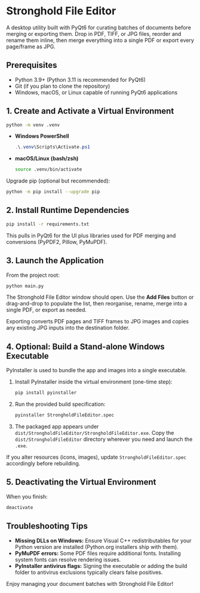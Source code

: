 # Stronghold File Editor

A desktop utility built with PyQt6 for curating batches of documents before merging or exporting them. Drop in PDF, TIFF, or JPG files, reorder and rename them inline, then merge everything into a single PDF or export every page/frame as JPG.

## Prerequisites
- Python 3.9+ (Python 3.11 is recommended for PyQt6)
- Git (if you plan to clone the repository)
- Windows, macOS, or Linux capable of running PyQt6 applications

## 1. Create and Activate a Virtual Environment
```bash
python -m venv .venv
```

- **Windows PowerShell**
  ```powershell
  .\.venv\Scripts\Activate.ps1
  ```
- **macOS/Linux (bash/zsh)**
  ```bash
  source .venv/bin/activate
  ```

Upgrade pip (optional but recommended):
```bash
python -m pip install --upgrade pip
```

## 2. Install Runtime Dependencies
```bash
pip install -r requirements.txt
```
This pulls in PyQt6 for the UI plus libraries used for PDF merging and conversions (PyPDF2, Pillow, PyMuPDF).

## 3. Launch the Application
From the project root:
```bash
python main.py
```
The Stronghold File Editor window should open. Use the **Add Files** button or drag-and-drop to populate the list, then reorganise, rename, merge into a single PDF, or export as needed.

Exporting converts PDF pages and TIFF frames to JPG images and copies any existing JPG inputs into the destination folder.

## 4. Optional: Build a Stand-alone Windows Executable
PyInstaller is used to bundle the app and images into a single executable.

1. Install PyInstaller inside the virtual environment (one-time step):
   ```bash
   pip install pyinstaller
   ```
2. Run the provided build specification:
   ```bash
   pyinstaller StrongholdFileEditor.spec
   ```
3. The packaged app appears under `dist/StrongholdFileEditor/StrongholdFileEditor.exe`. Copy the `dist/StrongholdFileEditor` directory wherever you need and launch the `.exe`.

If you alter resources (icons, images), update `StrongholdFileEditor.spec` accordingly before rebuilding.

## 5. Deactivating the Virtual Environment
When you finish:
```bash
deactivate
```

## Troubleshooting Tips
- **Missing DLLs on Windows:** Ensure Visual C++ redistributables for your Python version are installed (Python.org installers ship with them).
- **PyMuPDF errors:** Some PDF files require additional fonts. Installing system fonts can resolve rendering issues.
- **PyInstaller antivirus flags:** Signing the executable or adding the build folder to antivirus exclusions typically clears false positives.

Enjoy managing your document batches with Stronghold File Editor!

